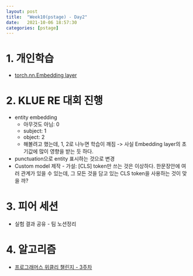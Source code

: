 ```yaml
---
layout: post
title:  "Week10(pstage) - Day2"
date:   2021-10-06 18:57:30
categories: [pstage]
---
```


# 1. 개인학습
* [torch.nn.Embedding layer](https://kyunghyunlim.github.io/pytorch/ml_ai/2021/10/06/torcn_nn_layer.html)

# 2. KLUE RE 대회 진행
* entity embedding
    * 아무것도 아님: 0
    * subject: 1
    * object: 2
    * 해볼려고 했는데, 1, 2로 나누면 학습이 깨짐 -> 사실 Embedding layer의 초기값에 많이 영향을 받는 듯 하다.
* punctuation으로 entity 표시하는 것으로 변경
* Custom model 제작 - 가설: [CLS] token만 쓰는 것은 이상하다. 한문장안에 여러 관계가 있을 수 있는데, 그 모든 것을 담고 있는 CLS token을 사용하는 것이 맞을 까?

# 3. 피어 세션
* 실험 결과 공유 - 팀 노션정리

# 4. 알고리즘
* [프로그래머스 위클리 챌린지 - 3주차]()